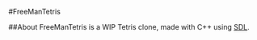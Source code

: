 #FreeManTetris

##About
FreeManTetris is a WIP Tetris clone, made with C++ using [SDL](http://www.libsdl.org/).
